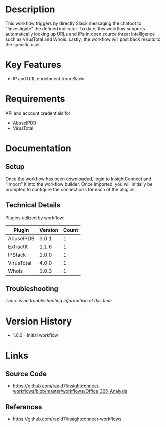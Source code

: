 # Description

This workflow triggers by directly Slack messaging the chatbot to \"!investigate\" the defined indicator. To date, this workflow supports automatically looking up URLs and IPs in open source threat intelligence such as VirusTotal and Whois. Lastly, the workflow will post back results to the specific user.

# Key Features

* IP and URL enrichment from Slack

# Requirements

API and account credentials for

* AbuseIPDB
* VirusTotal

# Documentation

## Setup

Once the workflow has been downloaded, login to InsightConnect and “Import” it into the workflow builder. Once imported, you will initially be prompted to configure the connections for each of the plugins.

## Technical Details

Plugins utilized by workflow:

|Plugin|Version|Count|
|----|----|--------|
|AbuseIPDB|3.0.1|1|
|ExtractIt|1.1.6|1|
|IPStack|1.0.0|1|
|VirusTotal|4.0.0|1|
|Whois|1.0.3|1|

## Troubleshooting

_There is no troubleshooting information at this time_

# Version History

* 1.0.0 - Initial workflow

# Links

## Source Code

* https://github.com/rapid7/insightconnect-workflows/blob/master/workflows/Office_365_Analysis

## References

* https://github.com/rapid7/insightconnect-workflows